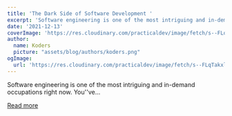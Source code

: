 ```yaml
---
title: 'The Dark Side of Software Development '
excerpt: 'Software engineering is one of the most intriguing and in-demand occupations right now. You''ve...'
date: '2021-12-13'
coverImage: 'https://res.cloudinary.com/practicaldev/image/fetch/s--FLqTakxl--/c_imagga_scale,f_auto,fl_progressive,h_420,q_auto,w_1000/https://dev-to-uploads.s3.amazonaws.com/uploads/articles/794fzw2v3dc1eosivqjb.png'
author:
  name: Koders
  picture: "assets/blog/authors/koders.png"
ogImage:
  url: 'https://res.cloudinary.com/practicaldev/image/fetch/s--FLqTakxl--/c_imagga_scale,f_auto,fl_progressive,h_420,q_auto,w_1000/https://dev-to-uploads.s3.amazonaws.com/uploads/articles/794fzw2v3dc1eosivqjb.png'
---
```


Software engineering is one of the most intriguing and in-demand occupations right now. You''ve...

[Read more](https://dev.to/vibalijoshi/the-dark-side-of-software-development-441e)
